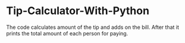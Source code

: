 # Tip-Calculator-With-Python
The code calculates amount of the tip and adds on the bill. After that it prints the total amount of each person for paying.
